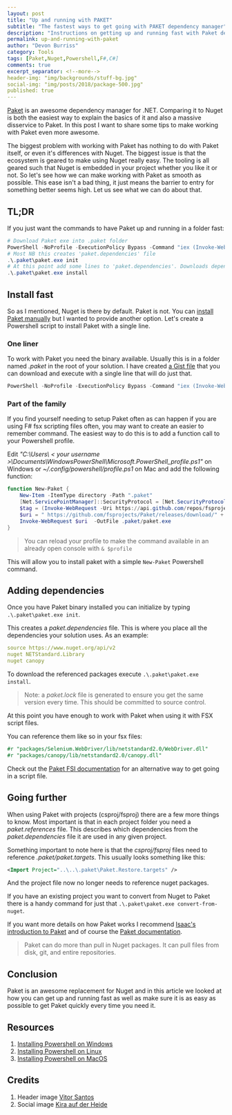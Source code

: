 ```yaml
---
layout: post
title: "Up and running with PAKET"
subtitle: "The fastest ways to get going with PAKET dependency manager"
description: "Instructions on getting up and running fast with Paket dependency manager"
permalink: up-and-running-with-paket
author: "Devon Burriss"
category: Tools
tags: [Paket,Nuget,Powershell,F#,C#]
comments: true
excerpt_separator: <!--more-->
header-img: "img/backgrounds/stuff-bg.jpg"
social-img: "img/posts/2018/package-500.jpg"
published: true
---
```

[Paket](https://fsprojects.github.io/Paket/) is an awesome dependency manager for .NET. Comparing it to Nuget is both the easiest way to explain the basics of it and also a massive disservice to Paket. In this post I want to share some tips to make working with Paket even more awesome.
<!--more-->
The biggest problem with working with Paket has nothing to do with Paket itself, or even it's differences with Nuget. The biggest issue is that the ecosystem is geared to make using Nuget really easy. The tooling is all geared such that Nuget is embedded in your project whether you like it or not. So let's see how we can make working with Paket as smooth as possible. This ease isn't a bad thing, it just means the barrier to entry for something better seems high. Let us see what we can do about that.

## TL;DR

If you just want the commands to have Paket up and running in a folder fast:

```powershell
# Download Paket exe into .paket folder
PowerShell -NoProfile -ExecutionPolicy Bypass -Command "iex (Invoke-WebRequest 'https://gist.githubusercontent.com/dburriss/b4075863873b5871d34e32ab1ae42baa/raw/b09c0b3735ef2392dcb3b1be5df0ca109b70d24e/Install-Paket.ps1')"
# Most NB this creates 'paket.dependencies' file
.\.paket\paket.exe init
# At this point add some lines to 'paket.dependencies'. Downloads dependencies.
.\.paket\paket.exe install
```

## Install fast

So as I mentioned, Nuget is there by default. Paket is not. You can [install Paket manually](https://fsprojects.github.io/Paket/getting-started.html#Downloading-Paket-s-Bootstrapper) but I wanted to provide another option. Let's create a Powershell script to install Paket with a single line.

### One liner

To work with Paket you need the binary available. Usually this is in a folder named *.paket* in the root of your solution. I have created [a Gist file](https://gist.github.com/dburriss/b4075863873b5871d34e32ab1ae42baa) that you can download and execute with a single line that will do just that.

```powershell
PowerShell -NoProfile -ExecutionPolicy Bypass -Command "iex (Invoke-WebRequest 'https://gist.githubusercontent.com/dburriss/b4075863873b5871d34e32ab1ae42baa/raw/b09c0b3735ef2392dcb3b1be5df0ca109b70d24e/Install-Paket.ps1')"
```

### Part of the family

If you find yourself needing to setup Paket often as can happen if you are using F# fsx scripting files often, you may want to create an easier to remember command. The easiest way to do this is to add a function call to your Powershell profile.

Edit *"C:\Users\ &lt; your username &gt;\Documents\WindowsPowerShell\Microsoft.PowerShell_profile.ps1"* on Windows or *~/.config/powershell/profile.ps1* on Mac and add the following function:

```powershell
function New-Paket {
    New-Item -ItemType directory -Path ".paket"
    [Net.ServicePointManager]::SecurityProtocol = [Net.SecurityProtocolType]::Tls12
    $tag = (Invoke-WebRequest -Uri https://api.github.com/repos/fsprojects/Paket/releases | ConvertFrom-Json)[0].tag_name
    $uri = " https://github.com/fsprojects/Paket/releases/download/" + $tag + "/paket.bootstrapper.exe"
    Invoke-WebRequest $uri  -OutFile .paket/paket.exe
}
```

> You can reload your profile to make the command available in an already open console with `& $profile`

This will allow you to install paket with a simple `New-Paket` Powershell command.

## Adding dependencies

Once you have Paket binary installed you can initialize by typing `.\.paket\paket.exe init`.

This creates a *paket.dependencies* file. This is where you place all the dependencies your solution uses. As an example:

```yaml
source https://www.nuget.org/api/v2
nuget NETStandard.Library
nuget canopy
```

To download the referenced packages execute `.\.paket\paket.exe install`.

> Note: a *paket.lock* file is generated to ensure you get the same version every time. This should be committed to source control.

At this point you have enough to work with Paket when using it with FSX script files.

You can reference them like so in your fsx files:

```fsharp
#r "packages/Selenium.WebDriver/lib/netstandard2.0/WebDriver.dll"
#r "packages/canopy/lib/netstandard2.0/canopy.dll"
```

Check out the [Paket FSI documentation](https://fsprojects.github.io/Paket/reference-from-repl.html) for an alternative way to get going in a script file.

## Going further

When using Paket with projects (csproj/fsproj) there are a few more things to know. Most important is that in each project folder you need a *paket.references* file. This describes which dependencies from the *paket.dependencies* file it are used in any given project.

Something important to note here is that the *csproj/fsproj* files need to reference *.paket/paket.targets*. This usually looks something like this:

```xml
<Import Project="..\..\.paket\Paket.Restore.targets" />
```

And the project file now no longer needs to reference nuget packages.

If you have an existing project you want to convert from Nuget to Paket there is a handy command for just that `.\.paket\paket.exe convert-from-nuget`.

If you want more details on how Paket works I recommend [Isaac's introduction to Paket](https://cockneycoder.wordpress.com/2017/08/07/getting-started-with-paket-part-1/) and of course the [Paket documentation](https://fsprojects.github.io/Paket/).

> Paket can do more than pull in Nuget packages. It can pull files from disk, git, and entire repositories.

## Conclusion

Paket is an awesome replacement for Nuget and in this article we looked at how you can get up and running fast as well as make sure it is as easy as possible to get Paket quickly every time you need it.

## Resources

1. [Installing Powershell on Windows](https://docs.microsoft.com/en-us/powershell/scripting/setup/installing-powershell-core-on-windows?view=powershell-6)
1. [Installing Powershell on Linux](https://docs.microsoft.com/en-us/powershell/scripting/setup/installing-powershell-core-on-linux?view=powershell-6)
1. [Installing Powershell on MacOS](https://docs.microsoft.com/en-us/powershell/scripting/setup/installing-powershell-core-on-macos?view=powershell-6)

## Credits

1. Header image [Vitor Santos](https://unsplash.com/@vtrsnts)
1. Social image [Kira auf der Heide](https://unsplash.com/@moonshinechild)
